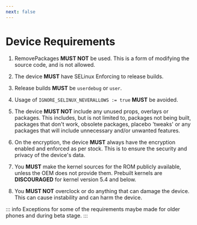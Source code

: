 ```yaml
---
next: false
---
```


# Device Requirements

1. RemovePackages **MUST NOT** be used. This is a form of modifying the source code, and is not allowed.

2. The device **MUST** have SELinux Enforcing to release builds.

3. Release builds **MUST** be `userdebug` or `user`.

4. Usage of `IGNORE_SELINUX_NEVERALLOWS := true` **MUST** be avoided.

5. The device **MUST NOT** include any unused props, overlays or packages. This includes, but is not limited to, packages not being built, packages that don't work, obsolete packages, placebo 'tweaks' or any packages that will include unnecessary and/or unwanted features.

6. On the encryption, the device **MUST** always have the encryption enabled and enforced as per stock. This is to ensure the security and privacy of the device's data.

7. You **MUST** make the kernel sources for the ROM publicly available, unless the OEM does not provide them. Prebuilt kernels are **DISCOURAGED** for kernel version 5.4 and below.

8. You **MUST NOT** overclock or do anything that can damage the device. This can cause instability and can harm the device.

::: info
Exceptions for some of the requirements maybe made for older phones and during beta stage.
:::
